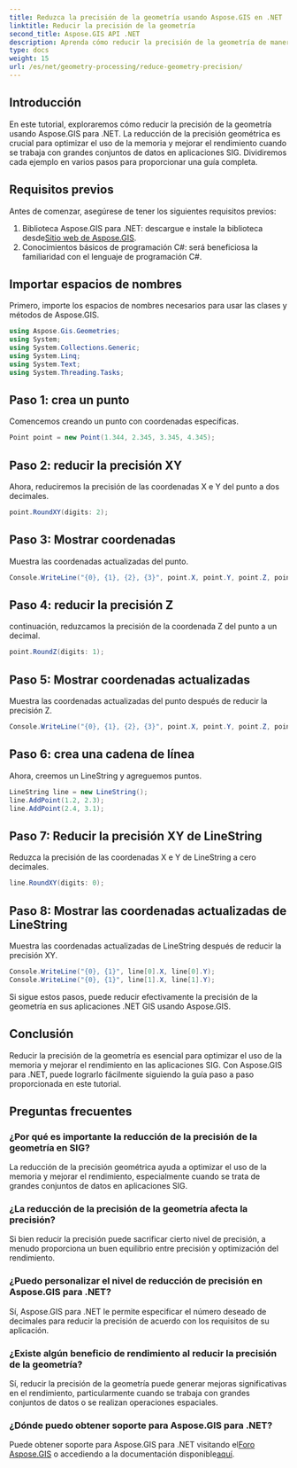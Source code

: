```yaml
---
title: Reduzca la precisión de la geometría usando Aspose.GIS en .NET
linktitle: Reducir la precisión de la geometría
second_title: Aspose.GIS API .NET
description: Aprenda cómo reducir la precisión de la geometría de manera eficiente en aplicaciones .NET GIS utilizando Aspose.GIS para mejorar el rendimiento y optimizar la memoria.
type: docs
weight: 15
url: /es/net/geometry-processing/reduce-geometry-precision/
---
```

## Introducción
En este tutorial, exploraremos cómo reducir la precisión de la geometría usando Aspose.GIS para .NET. La reducción de la precisión geométrica es crucial para optimizar el uso de la memoria y mejorar el rendimiento cuando se trabaja con grandes conjuntos de datos en aplicaciones SIG. Dividiremos cada ejemplo en varios pasos para proporcionar una guía completa.
## Requisitos previos
Antes de comenzar, asegúrese de tener los siguientes requisitos previos:
1.  Biblioteca Aspose.GIS para .NET: descargue e instale la biblioteca desde[Sitio web de Aspose.GIS](https://releases.aspose.com/gis/net/).
2. Conocimientos básicos de programación C#: será beneficiosa la familiaridad con el lenguaje de programación C#.
## Importar espacios de nombres
Primero, importe los espacios de nombres necesarios para usar las clases y métodos de Aspose.GIS.
```csharp
using Aspose.Gis.Geometries;
using System;
using System.Collections.Generic;
using System.Linq;
using System.Text;
using System.Threading.Tasks;
```

## Paso 1: crea un punto
Comencemos creando un punto con coordenadas específicas.
```csharp
Point point = new Point(1.344, 2.345, 3.345, 4.345);
```
## Paso 2: reducir la precisión XY
Ahora, reduciremos la precisión de las coordenadas X e Y del punto a dos decimales.
```csharp
point.RoundXY(digits: 2);
```
## Paso 3: Mostrar coordenadas
Muestra las coordenadas actualizadas del punto.
```csharp
Console.WriteLine("{0}, {1}, {2}, {3}", point.X, point.Y, point.Z, point.M);
```
## Paso 4: reducir la precisión Z
continuación, reduzcamos la precisión de la coordenada Z del punto a un decimal.
```csharp
point.RoundZ(digits: 1);
```
## Paso 5: Mostrar coordenadas actualizadas
Muestra las coordenadas actualizadas del punto después de reducir la precisión Z.
```csharp
Console.WriteLine("{0}, {1}, {2}, {3}", point.X, point.Y, point.Z, point.M);
```
## Paso 6: crea una cadena de línea
Ahora, creemos un LineString y agreguemos puntos.
```csharp
LineString line = new LineString();
line.AddPoint(1.2, 2.3);
line.AddPoint(2.4, 3.1);
```
## Paso 7: Reducir la precisión XY de LineString
Reduzca la precisión de las coordenadas X e Y de LineString a cero decimales.
```csharp
line.RoundXY(digits: 0);
```
## Paso 8: Mostrar las coordenadas actualizadas de LineString
Muestra las coordenadas actualizadas de LineString después de reducir la precisión XY.
```csharp
Console.WriteLine("{0}, {1}", line[0].X, line[0].Y);
Console.WriteLine("{0}, {1}", line[1].X, line[1].Y);
```
Si sigue estos pasos, puede reducir efectivamente la precisión de la geometría en sus aplicaciones .NET GIS usando Aspose.GIS.
## Conclusión
Reducir la precisión de la geometría es esencial para optimizar el uso de la memoria y mejorar el rendimiento en las aplicaciones SIG. Con Aspose.GIS para .NET, puede lograrlo fácilmente siguiendo la guía paso a paso proporcionada en este tutorial.
## Preguntas frecuentes
### ¿Por qué es importante la reducción de la precisión de la geometría en SIG?
La reducción de la precisión geométrica ayuda a optimizar el uso de la memoria y mejorar el rendimiento, especialmente cuando se trata de grandes conjuntos de datos en aplicaciones SIG.
### ¿La reducción de la precisión de la geometría afecta la precisión?
Si bien reducir la precisión puede sacrificar cierto nivel de precisión, a menudo proporciona un buen equilibrio entre precisión y optimización del rendimiento.
### ¿Puedo personalizar el nivel de reducción de precisión en Aspose.GIS para .NET?
Sí, Aspose.GIS para .NET le permite especificar el número deseado de decimales para reducir la precisión de acuerdo con los requisitos de su aplicación.
### ¿Existe algún beneficio de rendimiento al reducir la precisión de la geometría?
Sí, reducir la precisión de la geometría puede generar mejoras significativas en el rendimiento, particularmente cuando se trabaja con grandes conjuntos de datos o se realizan operaciones espaciales.
### ¿Dónde puedo obtener soporte para Aspose.GIS para .NET?
 Puede obtener soporte para Aspose.GIS para .NET visitando el[Foro Aspose.GIS](https://forum.aspose.com/c/gis/33) o accediendo a la documentación disponible[aquí](https://reference.aspose.com/gis/net/).